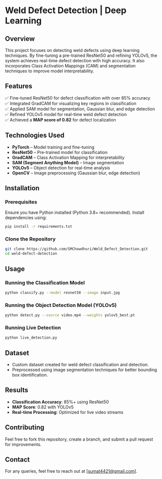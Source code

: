 # Weld Defect Detection | Deep Learning

## Overview

This project focuses on detecting weld defects using deep learning techniques. By fine-tuning a pre-trained ResNet50 and refining YOLOv5, the system achieves real-time defect detection with high accuracy. It also incorporates Class Activation Mappings (CAM) and segmentation techniques to improve model interpretability.

## Features

✅ Fine-tuned ResNet50 for defect classification with over 85% accuracy\
✅ Integrated GradCAM for visualizing key regions in classification\
✅ Applied SAM model for segmentation, Gaussian blur, and edge detection\
✅ Refined YOLOv5 model for real-time weld defect detection\
✅ Achieved a **MAP score of 0.82** for defect localization

## Technologies Used

- **PyTorch** – Model training and fine-tuning
- **ResNet50** – Pre-trained model for classification
- **GradCAM** – Class Activation Mapping for interpretability
- **SAM (Segment Anything Model)** – Image segmentation
- **YOLOv5** – Object detection for real-time analysis
- **OpenCV** – Image preprocessing (Gaussian blur, edge detection)

## Installation

### Prerequisites

Ensure you have Python installed (Python 3.8+ recommended). Install dependencies using:

```bash
pip install -r requirements.txt
```

### Clone the Repository

```bash
git clone https://github.com/SMChowdhuri/Weld_Defect_Detection.git
cd weld-defect-detection
```

## Usage

### Running the Classification Model

```bash
python classify.py --model resnet50 --image input.jpg
```

### Running the Object Detection Model (YOLOv5)

```bash
python detect.py --source video.mp4 --weights yolov5_best.pt
```

### Running Live Detection

```bash
python live_detection.py
```

## Dataset

- Custom dataset created for weld defect classification and detection.
- Preprocessed using image segmentation techniques for better bounding box identification.

## Results

- **Classification Accuracy**: 85%+ using ResNet50
- **MAP Score**: 0.82 with YOLOv5
- **Real-time Processing**: Optimized for live video streams

## Contributing

Feel free to fork this repository, create a branch, and submit a pull request for improvements.


## Contact

For any queries, feel free to reach out at [sumat4421@gmail.com].


